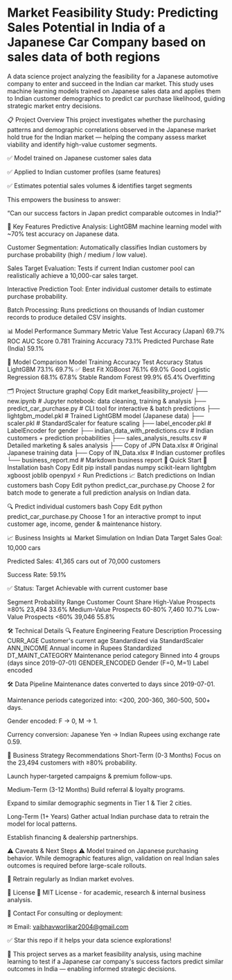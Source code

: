 # Market Feasibility Study: Predicting Sales Potential in India of a Japanese Car Company based on sales data of both regions
A data science project analyzing the feasibility for a Japanese automotive company to enter and succeed in the Indian car market.
This study uses machine learning models trained on Japanese sales data and applies them to Indian customer demographics to predict car purchase likelihood, guiding strategic market entry decisions.

📋 Project Overview
This project investigates whether the purchasing patterns and demographic correlations observed in the Japanese market hold true for the Indian market — helping the company assess market viability and identify high-value customer segments.

✅ Model trained on Japanese customer sales data

✅ Applied to Indian customer profiles (same features)

✅ Estimates potential sales volumes & identifies target segments

This empowers the business to answer:

“Can our success factors in Japan predict comparable outcomes in India?”

🎯 Key Features
Predictive Analysis: LightGBM machine learning model with ~70% test accuracy on Japanese data.

Customer Segmentation: Automatically classifies Indian customers by purchase probability (high / medium / low value).

Sales Target Evaluation: Tests if current Indian customer pool can realistically achieve a 10,000-car sales target.

Interactive Prediction Tool: Enter individual customer details to estimate purchase probability.

Batch Processing: Runs predictions on thousands of Indian customer records to produce detailed CSV insights.

📊 Model Performance Summary
Metric	Value
Test Accuracy (Japan)	69.7%
ROC AUC Score	0.781
Training Accuracy	73.1%
Predicted Purchase Rate (India)	59.1%

🥇 Model Comparison
Model	Training Accuracy	Test Accuracy	Status
LightGBM	73.1%	69.7%	✅ Best Fit
XGBoost	76.1%	69.0%	Good
Logistic Regression	68.1%	67.8%	Stable
Random Forest	99.9%	65.4%	Overfitting

🗂️ Project Structure
graphql
Copy
Edit
market_feasibility_project/
├── new.ipynb                      # Jupyter notebook: data cleaning, training & analysis
├── predict_car_purchase.py        # CLI tool for interactive & batch predictions
├── lightgbm_model.pkl             # Trained LightGBM model (Japanese data)
├── scaler.pkl                     # StandardScaler for feature scaling
├── label_encoder.pkl              # LabelEncoder for gender
├── indian_data_with_predictions.csv # Indian customers + prediction probabilities
├── sales_analysis_results.csv     # Detailed marketing & sales analysis
├── Copy of JPN Data.xlsx          # Original Japanese training data
├── Copy of IN_Data.xlsx           # Indian customer profiles
└── business_report.md             # Markdown business report
🚀 Quick Start
🔗 Installation
bash
Copy
Edit
pip install pandas numpy scikit-learn lightgbm xgboost joblib openpyxl
⚡ Run Predictions
📈 Batch predictions on Indian customers
bash
Copy
Edit
python predict_car_purchase.py
Choose 2 for batch mode to generate a full prediction analysis on Indian data.

🔍 Predict individual customers
bash
Copy
Edit
python predict_car_purchase.py
Choose 1 for an interactive prompt to input customer age, income, gender & maintenance history.

📈 Business Insights
📊 Market Simulation on Indian Data
Target Sales Goal: 10,000 cars

Predicted Sales: 41,365 cars out of 70,000 customers

Success Rate: 59.1%

✅ Status: Target Achievable with current customer base

Segment	Probability Range	Customer Count	Share
High-Value Prospects	≥80%	23,494	33.6%
Medium-Value Prospects	60-80%	7,460	10.7%
Low-Value Prospects	<60%	39,046	55.8%

🛠 Technical Details
🔍 Feature Engineering
Feature	Description	Processing
CURR_AGE	Customer's current age	Standardized via StandardScaler
ANN_INCOME	Annual income in Rupees	Standardized
DT_MAINT_CATEGORY	Maintenance period category	Binned into 4 groups (days since 2019-07-01)
GENDER_ENCODED	Gender (F=0, M=1)	Label encoded

🛠 Data Pipeline
Maintenance dates converted to days since 2019-07-01.

Maintenance periods categorized into: <200, 200-360, 360-500, 500+ days.

Gender encoded: F → 0, M → 1.

Currency conversion: Japanese Yen → Indian Rupees using exchange rate 0.59.

💼 Business Strategy Recommendations
Short-Term (0-3 Months)
Focus on the 23,494 customers with ≥80% probability.

Launch hyper-targeted campaigns & premium follow-ups.

Medium-Term (3-12 Months)
Build referral & loyalty programs.

Expand to similar demographic segments in Tier 1 & Tier 2 cities.

Long-Term (1+ Years)
Gather actual Indian purchase data to retrain the model for local patterns.

Establish financing & dealership partnerships.

⚠️ Caveats & Next Steps
⚠ Model trained on Japanese purchasing behavior.
While demographic features align, validation on real Indian sales outcomes is required before large-scale rollouts.

🔄 Retrain regularly as Indian market evolves.

📝 License
📜 MIT License - for academic, research & internal business analysis.

🤝 Contact
For consulting or deployment:

✉ Email: vaibhavworlikar2004@gmail.com

✅ Star this repo if it helps your data science explorations!

🎯 This project serves as a market feasibility analysis, using machine learning to test if a Japanese car company's success factors predict similar outcomes in India — enabling informed strategic decisions.

